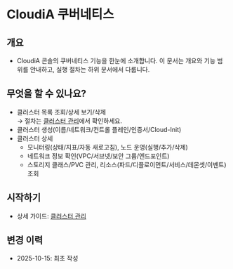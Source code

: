 # CloudiA 쿠버네티스

## 개요
- CloudiA 콘솔의 쿠버네티스 기능을 한눈에 소개합니다. 이 문서는 개요와 기능 범위를 안내하고, 실행 절차는 하위 문서에서 다룹니다.

## 무엇을 할 수 있나요?
- 클러스터 목록 조회/상세 보기/삭제  
  → 절차는 [클러스터 관리](./클러스터/클러스터.md)에서 확인하세요.
- 클러스터 생성(이름/네트워크/컨트롤 플레인/인증서/Cloud-Init)
- 클러스터 상세
  - 모니터링(상태/지표/자동 새로고침), 노드 운영(실행/추가/삭제)
  - 네트워크 정보 확인(VPC/서브넷/보안 그룹/엔드포인트)
  - 스토리지 클래스/PVC 관리, 리소스(파드/디플로이먼트/서비스/데몬셋/이벤트) 조회

## 시작하기
- 상세 가이드: [클러스터 관리](./클러스터/클러스터.md)

## 변경 이력
- 2025-10-15: 최초 작성
